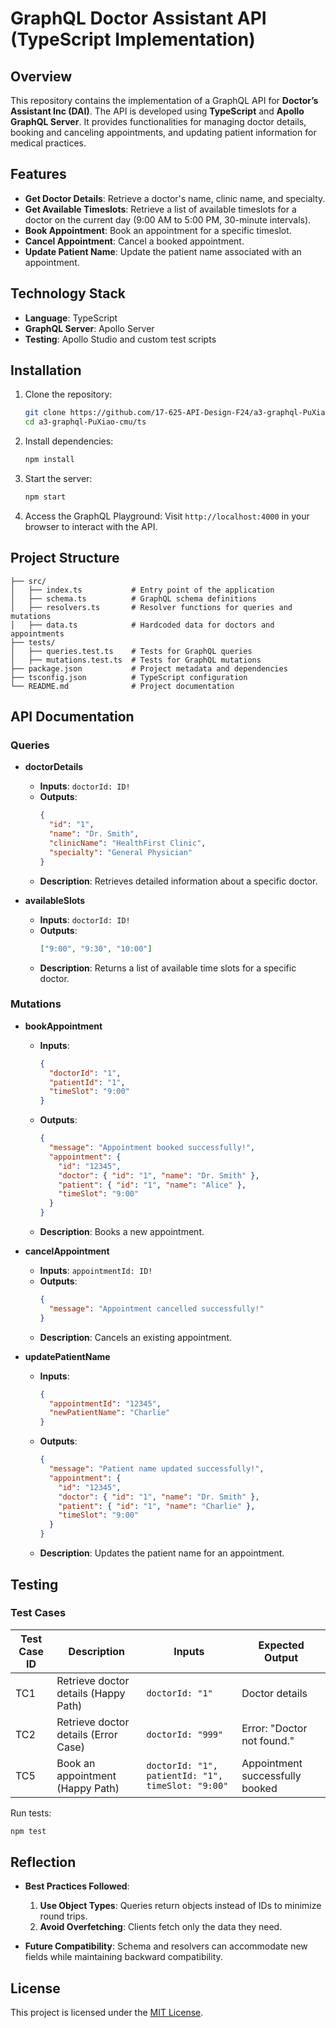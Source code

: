 # GraphQL Doctor Assistant API (TypeScript Implementation)

## Overview

This repository contains the implementation of a GraphQL API for **Doctor’s Assistant Inc (DAI)**. The API is developed using **TypeScript** and **Apollo GraphQL Server**. It provides functionalities for managing doctor details, booking and canceling appointments, and updating patient information for medical practices.

## Features

- **Get Doctor Details**: Retrieve a doctor's name, clinic name, and specialty.
- **Get Available Timeslots**: Retrieve a list of available timeslots for a doctor on the current day (9:00 AM to 5:00 PM, 30-minute intervals).
- **Book Appointment**: Book an appointment for a specific timeslot.
- **Cancel Appointment**: Cancel a booked appointment.
- **Update Patient Name**: Update the patient name associated with an appointment.

## Technology Stack

- **Language**: TypeScript
- **GraphQL Server**: Apollo Server
- **Testing**: Apollo Studio and custom test scripts

## Installation

1. Clone the repository:
   ```bash
   git clone https://github.com/17-625-API-Design-F24/a3-graphql-PuXiao-cmu.git
   cd a3-graphql-PuXiao-cmu/ts
   ```

2. Install dependencies:
   ```bash
   npm install
   ```

3. Start the server:
   ```bash
   npm start
   ```

4. Access the GraphQL Playground:
   Visit `http://localhost:4000` in your browser to interact with the API.

## Project Structure

```
├── src/
│   ├── index.ts           # Entry point of the application
│   ├── schema.ts          # GraphQL schema definitions
│   ├── resolvers.ts       # Resolver functions for queries and mutations
│   ├── data.ts            # Hardcoded data for doctors and appointments
├── tests/
│   ├── queries.test.ts    # Tests for GraphQL queries
│   ├── mutations.test.ts  # Tests for GraphQL mutations
├── package.json           # Project metadata and dependencies
├── tsconfig.json          # TypeScript configuration
└── README.md              # Project documentation
```

## API Documentation

### Queries

- **doctorDetails**
  - **Inputs**: `doctorId: ID!`
  - **Outputs**:
    ```json
    {
      "id": "1",
      "name": "Dr. Smith",
      "clinicName": "HealthFirst Clinic",
      "specialty": "General Physician"
    }
    ```
  - **Description**: Retrieves detailed information about a specific doctor.

- **availableSlots**
  - **Inputs**: `doctorId: ID!`
  - **Outputs**:
    ```json
    ["9:00", "9:30", "10:00"]
    ```
  - **Description**: Returns a list of available time slots for a specific doctor.

### Mutations

- **bookAppointment**
  - **Inputs**:
    ```json
    {
      "doctorId": "1",
      "patientId": "1",
      "timeSlot": "9:00"
    }
    ```
  - **Outputs**:
    ```json
    {
      "message": "Appointment booked successfully!",
      "appointment": {
        "id": "12345",
        "doctor": { "id": "1", "name": "Dr. Smith" },
        "patient": { "id": "1", "name": "Alice" },
        "timeSlot": "9:00"
      }
    }
    ```
  - **Description**: Books a new appointment.

- **cancelAppointment**
  - **Inputs**: `appointmentId: ID!`
  - **Outputs**:
    ```json
    {
      "message": "Appointment cancelled successfully!"
    }
    ```
  - **Description**: Cancels an existing appointment.

- **updatePatientName**
  - **Inputs**:
    ```json
    {
      "appointmentId": "12345",
      "newPatientName": "Charlie"
    }
    ```
  - **Outputs**:
    ```json
    {
      "message": "Patient name updated successfully!",
      "appointment": {
        "id": "12345",
        "doctor": { "id": "1", "name": "Dr. Smith" },
        "patient": { "id": "1", "name": "Charlie" },
        "timeSlot": "9:00"
      }
    }
    ```
  - **Description**: Updates the patient name for an appointment.

## Testing

### Test Cases

| Test Case ID | Description                                  | Inputs                                     | Expected Output                              |
|--------------|----------------------------------------------|-------------------------------------------|---------------------------------------------|
| TC1          | Retrieve doctor details (Happy Path)        | `doctorId: "1"`                          | Doctor details                              |
| TC2          | Retrieve doctor details (Error Case)        | `doctorId: "999"`                        | Error: "Doctor not found."                  |
| TC5          | Book an appointment (Happy Path)            | `doctorId: "1", patientId: "1", timeSlot: "9:00"` | Appointment successfully booked         |

Run tests:
```bash
npm test
```

## Reflection

- **Best Practices Followed**:
  1. **Use Object Types**: Queries return objects instead of IDs to minimize round trips.
  2. **Avoid Overfetching**: Clients fetch only the data they need.

- **Future Compatibility**:
  Schema and resolvers can accommodate new fields while maintaining backward compatibility.

## License

This project is licensed under the [MIT License](LICENSE).

